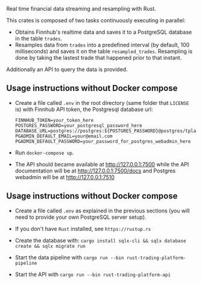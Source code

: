 Real time financial data streaming and resampling with Rust.

This crates is composed of two tasks continuously executing in parallel:

* Obtains Finnhub's realtime data and saves it to a PostgreSQL database in the table `trades`.
* Resamples data from `trades` into a predefined interval (by default, 100 milliseconds) and saves it on the table `resampled_trades`. Resampling is done by taking the lastest trade that happened prior to that instant.

Additionally an API to query the data is provided.


## Usage instructions without Docker compose

* Create a file called `.env` in the root directory (same folder that `LICENSE` is) with Finnhub API token, the Postgresql database url:

      FINNHUB_TOKEN=your_token_here
      POSTGRES_PASSWORD=your_postgresql_password_here
      DATABASE_URL=postgres://postgres:${POSTGRES_PASSWORD}@postgres/tplatform
      PGADMIN_DEFAULT_EMAIL=your@email.com
      PGADMIN_DEFAULT_PASSWORD=your_password_for_postgres_webadmin_here

* Run `docker-compose up`.

* The API should became available at http://127.0.0.1:7500 while the API documentation will be at http://127.0.0.1:7500/docs and Postgres webadmin will be at http://127.0.0.1:7510

## Usage instructions without Docker compose

* Create a file called `.env` as explained in the previous sections (you will need to provide your own PostgreSQL server setup).

* If you don't have `Rust` installed, see `https://rustup.rs`

* Create the database with: `cargo install sqlx-cli && sqlx database create && sqlx migrate run`

* Start the data pipeline with `cargo run --bin rust-trading-platform-pipeline`

* Start the API with `cargo run --bin rust-trading-platform-api`
